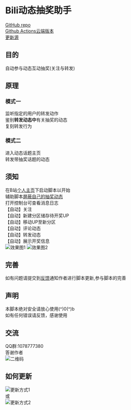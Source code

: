 # Bili动态抽奖助手
[GitHub repo](https://github.com/shanmite/Lottery)  
[Github Actions云端版本](https://github.com/shanmite/LotteryAutoScript)  
[更新源](https://gitee.com/shanmite/Lottery/raw/master/lottery-in-web.user.js)  
## 目的
自动参与动态互动抽奖(关注与转发)  
## 原理
### 模式一
监听指定的用户的转发动作  
鉴别**转发动态中**有关抽奖的动态  
复刻转发行为
### 模式二
进入动态话题主页  
转发带抽奖话题的动态
## 须知
在B站[个人主页](https://space.bilibili.com/)下启动脚本以开始  
辅助脚本[屏蔽自己的抽奖动态](https://greasyfork.org/zh-CN/scripts/415724)  
打开控制台可查看消息日志  
【自动】关注  
【自动】新建分区储存待开奖UP  
【自动】移动UP至新分区  
【自动】评论动态  
【自动】转发动态  
【自动】展示开奖信息  
![效果图1](https://i.bmp.ovh/imgs/2020/11/a4f0545fed7d895b.png)
![效果图2](https://i.bmp.ovh/imgs/2020/11/1f274eef0016f2c3.png)
## 完善
如有问题请提交到[反馈](https://greasyfork.org/zh-CN/scripts/412468-bili%E5%8A%A8%E6%80%81%E6%8A%BD%E5%A5%96%E5%8A%A9%E6%89%8B/feedback)通知作者进行脚本更新,参与脚本的完善
## 声明
本脚本绝对安全请放心使用(^)0(^)b  
如有任何错误请反馈，感谢使用  
## 交流
QQ群:1078777380  
答谢作者  
![二维码](https://ftp.bmp.ovh/imgs/2020/11/28493ff919d52ce5.png)
## 如何更新
![更新方式1](https://ftp.bmp.ovh/imgs/2020/10/50310b2db579534a.png)  
或  
![更新方式2](https://ftp.bmp.ovh/imgs/2020/10/6be8bc305313b9dc.png)
